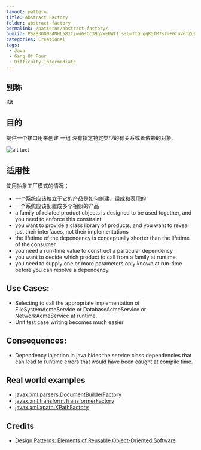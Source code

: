 ```yaml
---
layout: pattern
title: Abstract Factory
folder: abstract-factory
permalink: /patterns/abstract-factory/
pumlid: PSZB3OD034NHLa81Czwd6sCC39gVxEUWT1_ssLmTtQLqgR5fM7sTmFGtaV6TZu8prd0r6HtQaMKqAZLk1XjT_E6qgPUZfyc0MdTgx0-8LuUn8ErFXdr98NypXxKyezKV
categories: Creational
tags:
 - Java
 - Gang Of Four
 - Difficulty-Intermediate
---
```


## 别称
Kit

## 目的
提供一个接口用来创建 一组 没有指定特定类型的有关系或者依赖的对象.

![alt text](./etc/abstract-factory_1.png "Abstract Factory")

## 适用性
使用抽象工厂模式的情况：

* 一个系统应该独立于它的产品是如何创建、组成和表现的
* 一个系统应该配置成多个相似的产品
* a family of related product objects is designed to be used together, and you need to enforce this constraint
* you want to provide a class library of products, and you want to reveal just their interfaces, not their implementations
* the lifetime of the dependency is conceptually shorter than the lifetime of the consumer.
*	you need a run-time value to construct a particular dependency
*	you want to decide which product to call from a family at runtime.
*	you need to supply one or more parameters only known at run-time before you can resolve a dependency.

## Use Cases:	

*	Selecting to call the appropriate implementation of FileSystemAcmeService or DatabaseAcmeService or NetworkAcmeService at runtime.
*	Unit test case writing becomes much easier

## Consequences:

*	Dependency injection in java hides the service class dependencies that can lead to runtime errors that would have been caught at compile time.




## Real world examples

* [javax.xml.parsers.DocumentBuilderFactory](http://docs.oracle.com/javase/8/docs/api/javax/xml/parsers/DocumentBuilderFactory.html)
* [javax.xml.transform.TransformerFactory](http://docs.oracle.com/javase/8/docs/api/javax/xml/transform/TransformerFactory.html#newInstance--)
* [javax.xml.xpath.XPathFactory](http://docs.oracle.com/javase/8/docs/api/javax/xml/xpath/XPathFactory.html#newInstance--)

## Credits

* [Design Patterns: Elements of Reusable Object-Oriented Software](http://www.amazon.com/Design-Patterns-Elements-Reusable-Object-Oriented/dp/0201633612)
